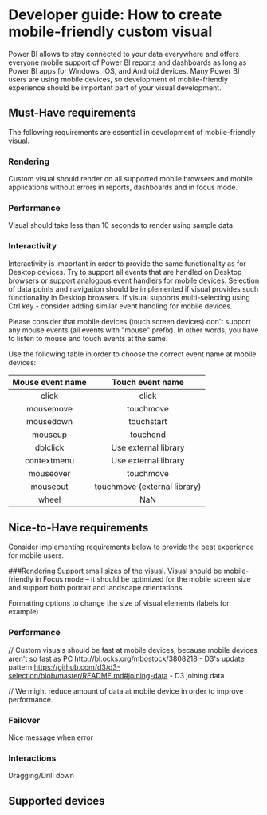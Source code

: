 # Developer guide: How to create mobile-friendly custom visual
Power BI allows to stay connected to your data everywhere and offers everyone mobile support of Power BI reports and dashboards as long as Power BI apps for Windows, iOS, and Android devices. Many Power BI users are using mobile devices, so development of mobile-friendly experience should be important part of your visual development.

## Must-Have requirements
The following requirements are essential in development of mobile-friendly visual.

### Rendering
Custom visual should render on all supported mobile browsers and mobile applications without errors in reports, dashboards and in focus mode. 

### Performance
Visual should take less than 10 seconds to render using sample data.

### Interactivity
Interactivity is important in order to provide the same functionality as for Desktop devices. Try to support all events that are handled on Desktop browsers or support analogous event handlers for mobile devices. Selection of data points and navigation should be implemented if visual provides such functionality in Desktop browsers. If visual supports multi-selecting using Ctrl key - consider adding similar event handling for mobile devices.

Please consider that mobile devices (touch screen devices) don't support any mouse events (all events with "mouse" prefix). In other words, you have to listen to mouse and touch events at the same.

Use the following table in order to choose the correct event name at mobile devices:

| Mouse event name | Touch event name |
|:----------------:|:----------------:|
| click | click |
| mousemove | touchmove |
| mousedown | touchstart |
| mouseup | touchend |
| dblclick | Use external library |
| contextmenu | Use external library |
| mouseover | touchmove |
| mouseout | touchmove (external library) |
| wheel | NaN |

## Nice-to-Have requirements
Consider implementing requirements below to provide the best experience for mobile users.

###Rendering
Support small sizes of the visual. Visual should be mobile-friendly in Focus mode – it should be optimized for the mobile screen size and support both portrait and landscape orientations.

Formatting options to change the size of visual elements (labels for example)

### Performance
// Custom visuals should be fast at mobile devices, because mobile devices aren't so fast as PC http://bl.ocks.org/mbostock/3808218 - D3's update pattern https://github.com/d3/d3-selection/blob/master/README.md#joining-data - D3 joining data

// We might reduce amount of data at mobile device in order to improve performance.

### Failover
Nice message when error

### Interactions
Dragging/Drill down

## Supported devices

